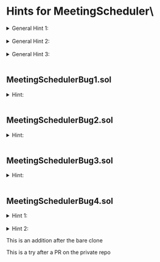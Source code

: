 # Hints for MeetingScheduler\

<details>
<summary>General Hint 1:</summary>
There are 2 rules that are failing regardless of the implementation. They will fail on the correct implementation as well. Can you spot them?
The next general hints will refer to these rules.
</details>

</br>

<details>
<summary>General Hint 2:</summary>
Run the rule <code>checkStartedToStateTransition</code> on one of the implementations that you've already fixed. It still fails.
Follow the values in the assertion closely, particularly the explicit values of the states, are they checking what the rule wants them to check?
</details>

</br>

<details>
<summary>General Hint 3:</summary>
Run the rule <code>monotonousIncreasingNumOfParticipants</code> on one of the implementations that you've already fixed. It still fails.
Look at the failing method, how come before creating a meeting the number of participants was greater than 0? Go back to BankLesson1 and refresh yourself about the failure in <code>TotalGreaterThanUser.spec</code> and its mitigation (precondition).
</details>

</br>

## MeetingSchedulerBug1.sol
<details>
<summary>Hint:</summary>
What's the assert failing here on the rule <code>startOnTime</code>? 
What are the variables that are checked against each other in the inequalities and what are their values?
</details>

</br>

## MeetingSchedulerBug2.sol
<details>
<summary>Hint:</summary>
Why is the assertion failing on <code>endMeeting</code>? Are the <code>uint8</code> values of the enumerable match their expected values?
</details>

</br>

## MeetingSchedulerBug3.sol
<details>
<summary>Hint:</summary>
In the world of MeetingScheduler, the shortest meeting is at least 1 second. What are the values of the variables checked in the assertion?
</details>

</br>

## MeetingSchedulerBug4.sol
<details>
<summary>Hint 1:</summary>
Before you fix the code you need to find another problem that lies in another file.
See General Hints 1 + 2 for more help on that.
</details>

</br>

<details>
<summary>Hint 2:</summary>
Now that you've fixed the problem with the rule, does it make sense that the condition fails on <code>joinMeeting</code>?
</details>


This is an addition after the bare clone 

This is a try after a PR on the private repo
